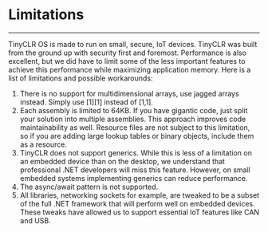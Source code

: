 # Limitations
---
TinyCLR OS is made to run on small, secure, IoT devices. TinyCLR was built from the ground up with security first and foremost. Performance is also excellent, but we did have to limit some of the less important features to achieve this performance while maximizing application memory. Here is a list of limitations and possible workarounds:

1.	There is no support for multidimensional arrays, use jagged arrays instead. Simply use [1][1] instead of [1,1].
2.	Each assembly is limited to 64KB. If you have gigantic code, just split your solution into multiple assemblies. This approach improves code maintainability as well. Resource files are not subject to this limitation, so if you are adding large lookup tables or binary objects, include them as a resource.
3.	TinyCLR does not support generics. While this is less of a limitation on an embedded device than on the desktop, we understand that professional .NET developers will miss this feature. However, on small embedded systems implementing generics can reduce performance.
4.	The async/await pattern is not supported.
5.	All libraries, networking sockets for example, are tweaked to be a subset of the full .NET framework that will perform well on embedded devices. These tweaks have allowed us to support essential IoT features like CAN and USB.

